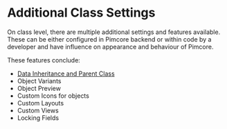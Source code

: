 # Additional Class Settings

On class level, there are multiple additional settings and features available. These can be either configured in Pimcore
backend or within code by a developer and have influence on appearance and behaviour of Pimcore. 

These features conclude: 
* [Data Inheritance and Parent Class](./01_Inheritance.md)
* Object Variants
* Object Preview
* Custom Icons for objects
* Custom Layouts
* Custom Views
* Locking Fields